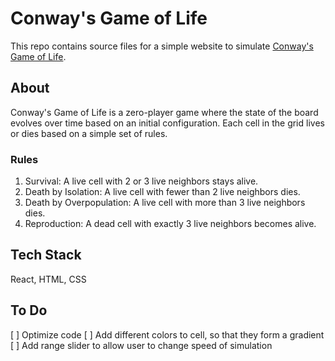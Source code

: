 # Conway's Game of Life

This repo contains source files for a simple website to simulate [Conway's Game of Life](https://en.wikipedia.org/wiki/Conway%27s_Game_of_Life).

## About

Conway's Game of Life is a zero-player game where the state of the board evolves over time based on an initial configuration. Each cell in the grid lives or dies based on a simple set of rules.

### Rules

1. Survival: A live cell with 2 or 3 live neighbors stays alive.
2. Death by Isolation: A live cell with fewer than 2 live neighbors dies.
3. Death by Overpopulation: A live cell with more than 3 live neighbors dies.
4. Reproduction: A dead cell with exactly 3 live neighbors becomes alive.

## Tech Stack

React, HTML, CSS

## To Do

[ ] Optimize code
[ ] Add different colors to cell, so that they form a gradient
[ ] Add range slider to allow user to change speed of simulation
